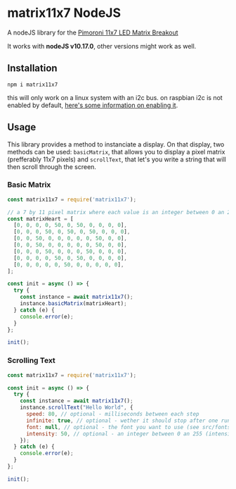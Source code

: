 # matrix11x7 NodeJS
A nodeJS library for the [Pimoroni 11x7 LED Matrix Breakout](https://shop.pimoroni.com/products/11x7-led-matrix-breakout)

It works with **nodeJS v10.17.0**, other versions might work as well.

## Installation
```
npm i matrix11x7
```

this will only work on a linux system with an i2c bus. on raspbian i2c is not enabled by default, [here's some information on enabling it](https://learn.sparkfun.com/tutorials/raspberry-pi-spi-and-i2c-tutorial#i2c-on-pi).

## Usage

This library provides a method to instanciate a display. On that display, two methods can be used: `basicMatrix`, that allows you to display a pixel matrix (prefferably 11x7 pixels) and `scrollText`, that let's you write a string that will then scroll through the screen.

### Basic Matrix
```javascript
const matrix11x7 = require('matrix11x7');

// a 7 by 11 pixel matrix where each value is an integer between 0 an 255 (intensity)
const matrixHeart = [
  [0, 0, 0, 0, 50, 0, 50, 0, 0, 0, 0],
  [0, 0, 0, 50, 0, 50, 0, 50, 0, 0, 0],
  [0, 0, 50, 0, 0, 0, 0, 0, 50, 0, 0],
  [0, 0, 50, 0, 0, 0, 0, 0, 50, 0, 0],
  [0, 0, 0, 50, 0, 0, 0, 50, 0, 0, 0],
  [0, 0, 0, 0, 50, 0, 50, 0, 0, 0, 0],
  [0, 0, 0, 0, 0, 50, 0, 0, 0, 0, 0],
];

const init = async () => {
  try {
    const instance = await matrix11x7();
    instance.basicMatrix(matrixHeart);
  } catch (e) {
    console.error(e);
  }
};

init();
```

### Scrolling Text
```javascript
const matrix11x7 = require('matrix11x7');

const init = async () => {
  try {
    const instance = await matrix11x7();
    instance.scrollText("Hello World", {
      speed: 80, // optional - milliseconds between each step
      infinite: true, // optional - wether it should stop after one run or keep running
      font: null, // optional - the font you want to use (see src/fonts/ as an example)
      intensity: 50, // optional - an integer between 0 an 255 (intensity)
    });
  } catch (e) {
    console.error(e);
  }
};

init();
```